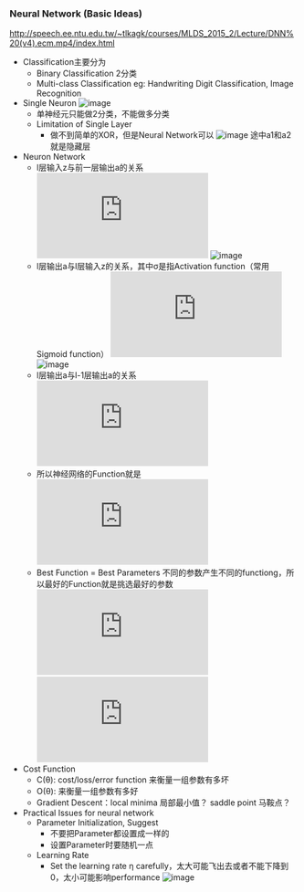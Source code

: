 ### Neural Network (Basic Ideas)

http://speech.ee.ntu.edu.tw/~tlkagk/courses/MLDS_2015_2/Lecture/DNN%20(v4).ecm.mp4/index.html

- Classification主要分为
    - Binary Classification 2分类
    - Multi-class Classification eg: Handwriting Digit Classification, Image Recognition
- Single Neuron
    ![image](https://github.com/songruoningbupt/songruoningbupt.github.io/blob/master/image/SingleNeuron.jpg)
    - 单神经元只能做2分类，不能做多分类
    - Limitation of Single Layer
        - 做不到简单的XOR，但是Neural Network可以
            ![image](https://github.com/songruoningbupt/songruoningbupt.github.io/blob/master/image/xor_neural_network.jpg)
            途中a1和a2就是隐藏层
- Neuron Network
    - l层输入z与前一层输出a的关系
        ![formula1](http://latex.codecogs.com/gif.latex?z%5E%7Bl%7D%3DW%5E%7Bl%7Da%5E%7Bl-1%7D&plus;b%5E%7Bl%7D)
        ![image](https://github.com/songruoningbupt/songruoningbupt.github.io/blob/master/image/LeeHungYi/RelationsBetweenLayerOutput1.jpg)
    - l层输出a与l层输入z的关系，其中σ是指Activation function（常用Sigmoid function）
        ![formula1](http://latex.codecogs.com/gif.latex?a%5E%7Bl%7D%3D%5Csigma%20%28z%5E%7Bl%7D%29)
        ![image](https://github.com/songruoningbupt/songruoningbupt.github.io/blob/master/image/LeeHungYi/RelationsBetweenLayerOutput2.jpg)
    - l层输出a与l-1层输出a的关系
        ![formula](http://latex.codecogs.com/gif.latex?a%5E%7Bl%7D%3D%5Csigma%20%28W%5E%7Bl%7Da%5E%7Bl-1%7D&plus;b%5E%7Bl%7D%29)
    - 所以神经网络的Function就是
        ![formula](http://latex.codecogs.com/gif.latex?y%3Df%28x%29%3D%5Csigma%20%28W%5E%7BL%7D...%5Csigma%20%28W%5E%7B2%7D%5Csigma%20%28W%5E%7B1%7Dx&plus;b%5E%7B1%7D%29&plus;b%5E%7B1%7D%29&plus;b%5E%7B1%7D%29)
    - Best Function = Best Parameters 不同的参数产生不同的functiong，所以最好的Function就是挑选最好的参数
        ![formula](http://latex.codecogs.com/gif.latex?define%3A%20f%28x%3B%5Ctheta%20%29%20-%3E%20parameter%20set)
        ![formula](http://latex.codecogs.com/gif.latex?%5Ctheta%20%3D%5Cleft%20%5C%7B%20W%5E%7B1%7D%2Cb%5E%7B1%7D%2CW%5E%7B2%7D%2Cb%5E%7B2%7D...W%5E%7BL%7D%2Cb%5E%7BL%7D%20%5Cright%20%5C%7D)
- Cost Function
    - C(θ): cost/loss/error function 来衡量一组参数有多坏
    - O(θ): 来衡量一组参数有多好
    - Gradient Descent：local minima 局部最小值？  saddle point 马鞍点？
- Practical Issues for neural network
    - Parameter Initialization, Suggest
         - 不要把Parameter都设置成一样的
         - 设置Parameter时要随机一点
    - Learning Rate
         - Set the learning rate η carefully，太大可能飞出去或者不能下降到0，太小可能影响performance
            ![image](https://github.com/songruoningbupt/songruoningbupt.github.io/blob/master/image/LeeHungYi/learningrate.jpg)
